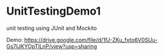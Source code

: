 # UnitTestingDemo1
unit testing using JUnit and Mockito

Demo:
https://drive.google.com/file/d/1fJ-ZKu_fxto6V0SUu-Gs7IJKYOpTILnP/view?usp=sharing
